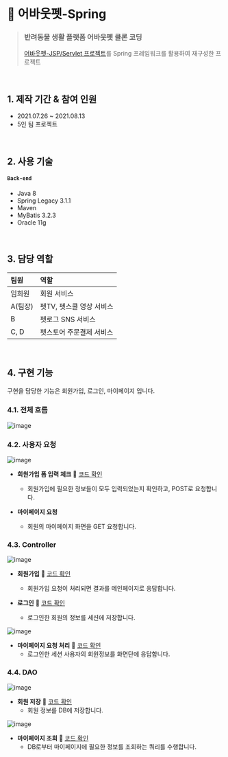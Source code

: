 # 🐶 어바웃펫-Spring
>### 반려동물 생활 플랫폼 어바웃펫 클론 코딩  
>[어바웃펫-JSP/Servlet 프로젝트](https://github.com/heewonim131/about-pet-jsp)를 Spring 프레임워크를 활용하여 재구성한 프로젝트

</br>

## 1. 제작 기간 & 참여 인원
- 2021.07.26 ~ 2021.08.13
- 5인 팀 프로젝트

</br>

## 2. 사용 기술
#### `Back-end`
  - Java 8
  - Spring Legacy 3.1.1
  - Maven
  - MyBatis 3.2.3
  - Oracle 11g

</br>

## 3. 담당 역할
|팀원|역할|
|:--|:--|
|임희원|회원 서비스|
|A(팀장)|펫TV, 펫스쿨 영상 서비스|
|B|펫로그 SNS 서비스|
|C, D|펫스토어 주문결제 서비스|

</br>

## 4. 구현 기능
구현을 담당한 기능은 회원가입, 로그인, 마이페이지 입니다.

### 4.1. 전체 흐름
![image](https://user-images.githubusercontent.com/92259017/165451558-7f494d0e-8ed6-40dd-baf6-70f63001c3c2.png)
  
### 4.2. 사용자 요청
![image](https://user-images.githubusercontent.com/92259017/156905347-ff243520-d1b2-421a-b9ad-9c611bda662a.png)
  
- **회원가입 폼 입력 체크** :pushpin: [코드 확인](https://github.com/heewonim131/about-pet-spring/blob/4e91c4d30efdba90c7a2c842a07af6ef6b27f8c9/src/main/webapp/Project/aboutPet/join.jsp#L667)
  - 회원가입에 필요한 정보들이 모두 입력되었는지 확인하고, POST로 요청합니다.
  
- **마이페이지 요청**
  - 회원의 마이페이지 화면을 GET 요청합니다.

### 4.3. Controller
![image](https://user-images.githubusercontent.com/92259017/156904935-10c45a11-023c-4218-92ef-af0fc1e46c17.png)
  
- **회원가입** :pushpin: [코드 확인](https://github.com/heewonim131/about-pet-spring/blob/4e91c4d30efdba90c7a2c842a07af6ef6b27f8c9/src/main/java/org/sist/AboutPet/controllers/JoinusController.java#L23)
  - 회원가입 요청이 처리되면 결과를 메인페이지로 응답합니다.

- **로그인** :pushpin: [코드 확인](https://github.com/heewonim131/about-pet-spring/blob/4e91c4d30efdba90c7a2c842a07af6ef6b27f8c9/src/main/java/org/sist/AboutPet/controllers/JoinusController.java#L36)
  - 로그인한 회원의 정보를 세션에 저장합니다.
  
![image](https://user-images.githubusercontent.com/92259017/156905337-e6a155be-e642-4124-908c-b4b3fa8f8a43.png)

- **마이페이지 요청 처리** :pushpin: [코드 확인](https://github.com/heewonim131/about-pet-spring/blob/4e91c4d30efdba90c7a2c842a07af6ef6b27f8c9/src/main/java/org/sist/AboutPet/controllers/MypageController.java#L37)
  - 로그인한 세션 사용자의 회원정보를 화면단에 응답합니다.
  
### 4.4. DAO
![image](https://user-images.githubusercontent.com/92259017/156905021-a77d8313-0a81-461c-9f4a-de48131e0128.png)
  
- **회원 저장** :pushpin: [코드 확인](https://github.com/heewonim131/about-pet-spring/blob/4e91c4d30efdba90c7a2c842a07af6ef6b27f8c9/src/main/java/org/sist/AboutPet/dao/SignUp.java#L13)
  - 회원 정보를 DB에 저장합니다.

![image](https://user-images.githubusercontent.com/92259017/156905036-537847ab-7f38-4f47-aa45-a1a3f4daa5d1.png)

- **마이페이지 조회** :pushpin: [코드 확인](https://github.com/heewonim131/about-pet-spring/blob/4e91c4d30efdba90c7a2c842a07af6ef6b27f8c9/src/main/java/org/sist/AboutPet/dao/MemberDao.java#L24)
  - DB로부터 마이페이지에 필요한 정보를 조회하는 쿼리를 수행합니다.

</br>

